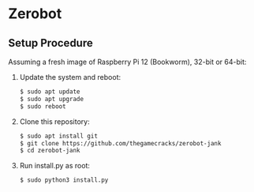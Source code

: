 # Zerobot

## Setup Procedure

Assuming a fresh image of Raspberry Pi 12 (Bookworm), 32-bit or 64-bit:

1. Update the system and reboot:

    ```sh
    $ sudo apt update
    $ sudo apt upgrade
    $ sudo reboot
    ```

2. Clone this repository:

    ```sh
    $ sudo apt install git
    $ git clone https://github.com/thegamecracks/zerobot-jank
    $ cd zerobot-jank
    ```

3. Run install.py as root:

    ```sh
    $ sudo python3 install.py
    ```
